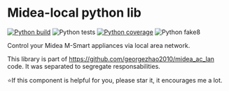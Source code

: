 # Midea-local python lib
[![Python build](https://github.com/rokam/midea-local/actions/workflows/python-build.yml/badge.svg)](https://github.com/rokam/midea-local/actions/workflows/python-build.yml)
![Python tests](https://raw.githubusercontent.com/rokam/midea-local/badges/tests.svg)
[![Python coverage](https://raw.githubusercontent.com/rokam/midea-local/badges/coverage.svg)](https://app.codecov.io/github/rokam/midea-local)
![Python fake8](https://raw.githubusercontent.com/rokam/midea-local/badges/flake8.svg)

Control your Midea M-Smart appliances via local area network.

This library is part of https://github.com/georgezhao2010/midea_ac_lan code. It was separated to segregate responsabilities.

⭐If this component is helpful for you, please star it, it encourages me a lot.
